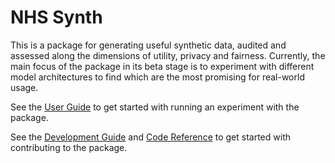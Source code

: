 # NHS Synth

This is a package for generating useful synthetic data, audited and assessed along the dimensions of utility, privacy and fairness. Currently, the main focus of the package in its beta stage is to experiment with different model architectures to find which are the most promising for real-world usage.

See the [User Guide](getting_started.md) to get started with running an experiment with the package.

See the [Development Guide](development_guide.md) and [Code Reference](reference/cli/index.md) to get started with contributing to the package.
